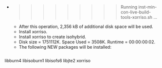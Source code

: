 * >>>>>>>>> Running inst-min-con-live-build-tools-xorriso.sh ...
  * After this operation, 2,356 kB of additional disk space will be used.
  * Install xorriso.
  * Install xorriso to create isohybrid.
  * Disk size = 1751112K. Space Used = 3508K. Runtime = 00:00:00:02.
  * The following NEW packages will be installed:
  ```bash
libburn4 libisoburn1 libisofs6 libjte2 xorriso
  ```
